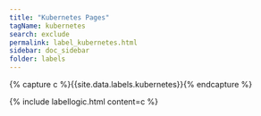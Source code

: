 ```yaml
---
title: "Kubernetes Pages"
tagName: kubernetes
search: exclude
permalink: label_kubernetes.html
sidebar: doc_sidebar
folder: labels
---
```


{% capture c %}{{site.data.labels.kubernetes}}{% endcapture %}

{% include labellogic.html content=c %}
